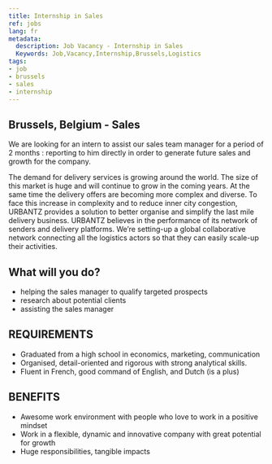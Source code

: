 ```yaml
---
title: Internship in Sales
ref: jobs
lang: fr
metadata:
  description: Job Vacancy - Internship in Sales
  Keywords: Job,Vacancy,Internship,Brussels,Logistics
tags:
- job
- brussels
- sales
- internship
---
```


## Brussels, Belgium - Sales

We are looking for an intern to assist our sales team manager for a period of 2 months : reporting to him directly in order to generate future sales and growth for the company.

The demand for delivery services is growing around the world. The size of this market is huge and will continue to grow in the coming years. At the same time the delivery offers are becoming more complex and diverse. To face this increase in complexity and to reduce inner city congestion, URBANTZ provides a solution to better organise and simplify the last mile delivery business.
URBANTZ believes in the performance of its network of senders and delivery platforms. We’re setting-up a global collaborative network connecting all the logistics actors so that they can easily scale-up their activities.

## What will you do?
- helping the sales manager to qualify targeted prospects 
- research about potential clients 
- assisting the sales manager 

## REQUIREMENTS
- Graduated from a high school in economics, marketing, communication 
- Organised, detail-oriented and rigorous with strong analytical skills.
- Fluent in French, good command of English, and Dutch (is a plus)

## BENEFITS
- Awesome work environment with people who love to work in a positive mindset
- Work in a flexible, dynamic and innovative company with great potential for growth
- Huge responsibilities, tangible impacts